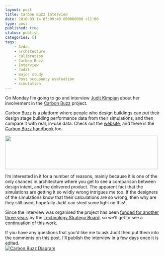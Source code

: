 ```yaml
---
layout: post
title: Carbon Buzz interview
date: 2010-03-14 03:09:40.000000000 +11:00
type: post
published: true
status: publish
categories: []
tags:
    - Aedas
    - architecture
    - calibration
    - Carbon Buzz
    - Interview
    - Judit
    - major study
    - Post occupancy evaluation
    - simulation
---
```


<p>On Monday I’m going to go and interview <a href="http://www.aedas.com/Europe/JuditKimpian">Judit Kimpian</a> about her involvement in the <a href="http://www.bre.co.uk/carbonbuzz/">Carbon Buzz</a> project.</p>
<p>Carbon Buzz is a platform where people who design buildings can put their design stage building performance data from their simulations, and then compare it with real, in-use data. Check out the <a href="http://www.bre.co.uk/carbonbuzz/">website</a>, and there is the <a href="http://www.bre.co.uk/carbonbuzz/docs/CarbonBuzz_Handbook.pdf">Carbon Buzz handbook</a> too.</p>
<p><a href="http://www.notionparallax.co.uk/wordpress/wp-content/uploads/2010/03/carbonBuzzGraphs.png"><img class="alignnone size-full wp-image-440" title="carbonBuzzGraphs" src="{{ site.baseurl }}/assets/carbonBuzzGraphs.png" alt="" width="490" height="108" /></a></p>
<p>I’m interested in it for a number of reasons, mainly because it is one of the only chances in architecture where you get to see a comparison between design intent, and the delivered product. The apparent fact that the simulations are getting it so wildly wrong intrigues me too. If the designers of the simulations know that their calculations are so wrong, then why are they still used, hopefully Judit can shed some light on this!</p>
<p>Since the interview was organised the project has been <a href="http://blog.emap.com/footprint/2010/03/11/carbonbuzz-secures-3-year-funding">funded for another three years</a> by the <a href="http://www.innovateuk.org">Technology Strategy Board</a>, so we’ll get to see a continuation of this work.</p>
<p>If you have any questions that you'd like me to ask Judit then put them into the comments on this post. I'll publish the interview in a few days once it is edited.<br />
<a href="http://www.bre.co.uk/carbonbuzz/"><img src="{{ site.baseurl }}/assets/carbonbuzz-diagram.jpg" alt="Carbon Buzz Diagram" /></a></p>
